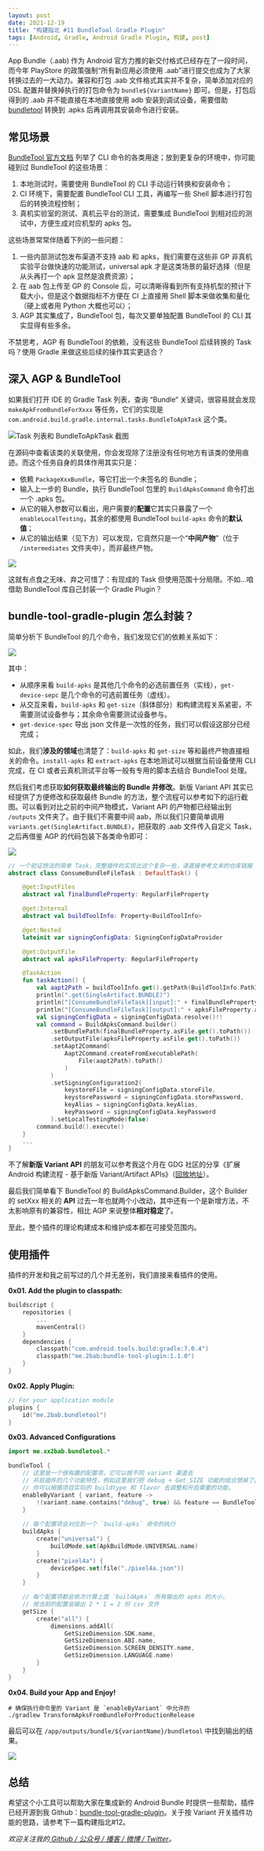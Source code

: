 ```yaml
---
layout: post
date: 2021-12-19
title: "构建指北 #11 BundleTool Gradle Plugin"
tags: [Android, Gradle, Android Gradle Plugin, 构建, post]
---
```


App Bundle（.aab) 作为 Android 官方力推的新交付格式已经存在了一段时间，而今年 PlayStore 的政策强制“所有新应用必须使用 .aab”进行提交也成为了大家转换过去的一大动力。兼容和打包 .aab 文件格式其实并不复杂，简单添加对应的 DSL 配置并替换掉执行的打包命令为 `bundle${VariantName}` 即可。但是，打包后得到的 .aab 并不能直接在本地直接使用 adb 安装到调试设备，需要借助 [bundletool](https://github.com/google/bundletool) 转换到 .apks 后再调用其安装命令进行安装。

## 常见场景

[BundleTool 官方文档](https://developer.android.com/studio/command-line/bundletool#build_app_bundle) 列举了 CLI 命令的各类用途；放到更复杂的环境中，你可能碰到过 BundleTool 的这些场景：

1. 本地测试时，需要使用 BundleTool 的 CLI 手动运行转换和安装命令；
2. CI 环境下，需要配置 BundleTool CLI 工具，再编写一些 Shell 脚本进行打包后的转换流程控制；
3. 真机实验室的测试、真机云平台的测试，需要集成 BundleTool 到相对应的测试中，方便生成对应机型的 apks 包。

这些场景常常伴随着下列的一些问题：

1. 一些内部测试包发布渠道不支持 aab 和 apks，我们需要在这些非 GP 非真机实验平台做快速的功能测试，universal apk 才是这类场景的最好选择（但是从头再打一个 apk 显然是浪费资源）；
2. 在 aab 包上传至 GP 的 Console 后，可以清晰得看到所有支持机型的预计下载大小，但是这个数据指标不方便在 CI 上直接用 Shell 脚本来做收集和量化（硬上或者用 Python 大概也可以）；
3. AGP 其实集成了，BundleTool 包，每次又要单独配置 BundleTool 的 CLI 其实显得有些多余。

不禁思考，AGP 有 BundleTool 的依赖，没有这些 BundleTool 后续转换的 Task 吗？使用 Gradle 来做这些后续的操作其实更适合？

## 深入 AGP & BundleTool

如果我们打开 IDE 的 Gradle Task 列表，查询 “Bundle“ 关键词，很容易就会发现 `makeApkFromBundleForXxxx` 等任务，它们的实现是 `com.android.build.gradle.internal.tasks.BundleToApkTask` 这个类。

![Task 列表和 BundleToApkTask 截图](https://2bab-images.lastmayday.com/20211219_bundle_tool_bundle_to_apk_task.png?imageslim)

在源码中查看该类的关联使用，你会发现除了注册没有任何地方有该类的使用痕迹。而这个任务自身的具体作用其实只是：

- 依赖 `PackageXxxBundle`，等它打出一个未签名的 Bundle；
- 输入上一步的 Bundle，执行 BundleTool 包里的 `BuildApksCommand` 命令打出一个 .apks 包。
- 从它的输入参数可以看出，用户需要的**配置**它其实只暴露了一个 `enableLocalTesting`，其余的都使用 BundleTool `build-apks` 命令的**默认值**；
- 从它的输出结果（见下方）可以发现，它竟然只是一个“**中间产物**”（位于 `/intermediates` 文件夹中），而非最终产物。

![](https://2bab-images.lastmayday.com/20211219_bundle_tool_tasks_1.png?imageslim)

这就有点食之无味、弃之可惜了：有现成的 Task 但使用范围十分局限。不如...咱借助 BundleTool 库自己封装一个 Gradle Plugin？


## bundle-tool-gradle-plugin 怎么封装？

简单分析下 BundleTool 的几个命令，我们发现它们的依赖关系如下：

![](https://2bab-images.lastmayday.com/20211219_bundle_tool_commands.png?imageslim)

其中：

- 从顺序来看 `build-apks` 是其他几个命令的必选前置任务（实线），`get-device-sepc` 是几个命令的可选前置任务（虚线）。
- 从交互来看，`build-apks` 和 `get-size`（斜体部分）和构建流程关系紧密，不需要测试设备参与；其余命令需要测试设备参与。
- `get-device-spec` 导出 json 文件是一次性的任务，我们可以假设这部分已经完成；

如此，我们**涉及的领域**也清楚了：`build-apks` 和 `get-size` 等和最终产物直接相关的命令。`install-apks` 和 `extract-apks` 在本地测试可以根据当前设备使用 CLI 完成，在 CI 或者云真机测试平台等一般有专用的脚本去结合 BundleTool 处理。

然后我们考虑获取**如何获取最终输出的 Bundle 并修改**。新版 Variant API 其实已经提供了方便修改和获取最终 Bundle 的方法，整个流程可以参考如下的运行截图。可以看到对比之前的中间产物模式，Variant API 的产物都已经输出到 `/outputs` 文件夹了。由于我们不需要中间 aab，所以我们只要简单调用 `variants.get(SingleArtifact.BUNDLE)`，把获取的 .aab 文件传入自定义 Task，之后再借鉴 AGP 的代码包装下各类命令即可：

![](https://2bab-images.lastmayday.com/20211219_bundle_tool_tasks_2.png?imageslim)

``` kotlin
// 一个验证想法的简单 Task，完整插件的实现比这个复杂一些，请直接参考文末的仓库链接
abstract class ConsumeBundleFileTask : DefaultTask() {

    @get:InputFiles
    abstract val finalBundleProperty: RegularFileProperty

    @get:Internal
    abstract val buildToolInfo: Property<BuildToolInfo>

    @get:Nested
    lateinit var signingConfigData: SigningConfigDataProvider

    @get:OutputFile
    abstract val apksFileProperty: RegularFileProperty

    @TaskAction
    fun taskAction() {
        val aapt2Path = buildToolInfo.get().getPath(BuildToolInfo.PathId.AAPT2)
        println(".get(SingleArtifact.BUNDLE)")
        println("[ConsumeBundleFileTask][input]:" + finalBundleProperty.asFile.get().absolutePath)
        println("[ConsumeBundleFileTask][output]:" + apksFileProperty.asFile.get().absolutePath)
        val signingConfigData = signingConfigData.resolve()!!
        val command = BuildApksCommand.builder()
            .setBundlePath(finalBundleProperty.asFile.get().toPath())
            .setOutputFile(apksFileProperty.asFile.get().toPath())
            .setAapt2Command(
                Aapt2Command.createFromExecutablePath(
                    File(aapt2Path).toPath()
                )
            )
            .setSigningConfiguration2(
                keystoreFile = signingConfigData.storeFile,
                keystorePassword = signingConfigData.storePassword,
                keyAlias = signingConfigData.keyAlias,
                keyPassword = signingConfigData.keyPassword
            ).setLocalTestingMode(false)
        command.build().execute()
    }
    ...
}
```

不了解**新版 Variant API** 的朋友可以参考我这个月在 GDG 社区的分享《扩展 Android 构建流程 - 基于新版 Variant/Artifact APIs》（[回放地址](https://www.bilibili.com/video/BV1WP4y1G71h?share_source=copy_web)）。

最后我们简单看下 BundleTool 的 BuildApksCommand.Builder，这个 Builder 的 setXxx 相关的 **API** 过去一年也就两个小改动，其中还有一个是新增方法，不太影响原有的兼容性，相比 AGP 来说整体**相对稳定**了。

至此，整个插件的理论构建成本和维护成本都在可接受范围内。

## 使用插件

插件的开发和我之前写过的几个并无差别，我们直接来看插件的使用。

**0x01. Add the plugin to classpath:**

``` kotlin
buildscript {
    repositories {
        ...
        mavenCentral()
    }
    dependencies {
        classpath("com.android.tools.build:gradle:7.0.4")
        classpath("me.2bab:bundle-tool-plugin:1.1.0")
    }
}
```

**0x02. Apply Plugin:**

``` kotlin
// For your application module
plugins {
    id("me.2bab.bundletool")
}
```

**0x03. Advanced Configurations**

``` kotlin
import me.xx2bab.bundletool.*

bundleTool {
    // 这里是一个很有趣的配置项，它可以按不同 variant 渠道去
    // 开启插件的几个功能特性，例如这里我们把 debug + Get_SIZE 功能的组合禁掉了。
    // 你可以根据项目实际的 buildtype 和 flavor 去调整和开启需要的功能。
    enableByVariant { variant, feature ->
        !(variant.name.contains("debug", true) && feature == BundleToolFeature.GET_SIZE)
    }
    
    // 每个配置项会对应到一个 `build-apks` 命令的执行
    buildApks {
        create("universal") {
            buildMode.set(ApkBuildMode.UNIVERSAL.name)
        }
        create("pixel4a") {
            deviceSpec.set(file("./pixel4a.json"))
        }
    }

    // 每个配置项都会依次计算上面 `buildApks` 所有输出的 apks 的大小，
    // 按当前的配置会输出 2 * 1 = 2 份 csv 文件
    getSize {
        create("all") {
            dimensions.addAll(
                GetSizeDimension.SDK.name,
                GetSizeDimension.ABI.name,
                GetSizeDimension.SCREEN_DENSITY.name,
                GetSizeDimension.LANGUAGE.name)
        }
    }
}
```

**0x04. Build your App and Enjoy!**

```shell
# 确保执行命令里的 Variant 是 `enableByVariant` 中允许的
./gradlew TransformApksFromBundleForProductionRelease
```

最后可以在 `/app/outputs/bundle/${variantName}/bundletool` 中找到输出的结果。

![](https://2bab-images.lastmayday.com/20211219_bundle_tool_outputs2.png?imageslim)


## 总结

希望这个小工具可以帮助大家在集成新的 Android Bundle 时提供一些帮助，插件已经开源到我 Github：[bundle-tool-gradle-plugin](https://github.com/2BAB/bundle-tool-gradle-plugin)。关于按 Variant 开关插件功能的思路，请参考下一篇构建指北#12。

*欢迎关注我的[ Github / 公众号 / 播客 / 微博 / Twitter](/about)。*